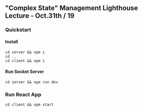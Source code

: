 ## "Complex State" Management Lighthouse Lecture - Oct.31th / 19

### Quickstart

#### Install

```
cd server && npm i
cd ..
cd client && npm i
```

#### Run Socket Server

```
cd server && npm run dev
```

### Run React App

```
cd client && npm start
```
